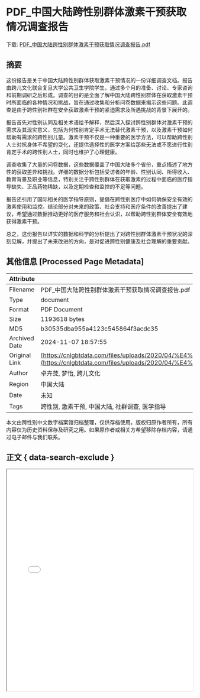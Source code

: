 # PDF_中国大陆跨性别群体激素干预获取情况调查报告

<!-- tcd_download_link -->
下载: [PDF_中国大陆跨性别群体激素干预获取情况调查报告.pdf](PDF_中国大陆跨性别群体激素干预获取情况调查报告.pdf)
<!-- tcd_download_link_end -->

## 摘要

<!-- tcd_abstract -->
这份报告是关于中国大陆跨性别群体获取激素干预情况的一份详细调查文档。报告由跨儿文化联合复旦大学公共卫生学院学生，通过多个月的准备、讨论、专家咨询和前期调研之后形成。调查的目的是全面了解中国大陆跨性别群体在获取激素干预时所面临的各种情况和挑战，旨在通过收集和分析问卷数据来揭示这些问题。此调查是由于跨性别社群在安全获取激素干预的紧迫需求及所遇挑战的背景下展开的。

报告首先对性别认同及相关术语给予解释，然后深入探讨跨性别群体对激素干预的需求及其现实意义，包括为何性别肯定手术无法替代激素干预，以及激素干预如何帮助有需求的跨性别儿童。激素干预不仅是一种重要的医学方法，可以帮助跨性别人士对抗身体不希望的变化，还提供选择性的医学方案给那些无法或不愿进行性别肯定手术的跨性别人士，同时也维护了心理健康。

调查收集了大量的问卷数据，这些数据覆盖了中国大陆多个省份，重点描述了地方性的获取差异和挑战。详细的数据分析包括受访者的年龄、性别认同、所得收入、教育背景及职业等信息，特别关注于跨性别群体在获取激素的过程中面临的医疗指导缺失、正品药物稀缺，以及定期检查和监控的不足等问题。

报告还引用了国际相关的医学指导原则，提倡在跨性别医疗中如何确保安全有效的激素使用和监控。结论部分对未来的政策、社会支持和医疗条件的改善提出了建议，希望通过数据推动更好的医疗服务和社会认识，以帮助跨性别群体安全有效地获得激素干预。

总之，这份报告以详实的数据和科学的分析提出了对跨性别群体激素干预状况的深刻见解，并提出了未来改进的方向，是对促进跨性别健康及社会理解的重要贡献。

<!-- tcd_abstract_end -->

## 其他信息 [Processed Page Metadata]

| Attribute       | Value                                  |
|-----------------|----------------------------------------|
| Filename        | PDF_中国大陆跨性别群体激素干预获取情况调查报告.pdf                             |
| Type            | document                                 |
| Format          | PDF Document                               |
| Size            | 1193618 bytes                           |
| MD5             | b30535dba955a4123c545864f3acdc35                                  |
| Archived Date   | 2024-11-07 18:57:55                             |
| Original Link   | [https://cnlgbtdata.com/files/uploads/2020/04/%E4%B8%AD%E5%9B%BD%E5%A4%A7%E9%99%86%E8%B7%A8%E6%80%A7%E5%88%AB%E7%BE%A4%E4%BD%93%E6%BF%80%E7%B4%A0%E5%B9%B2%E9%A2%84%E8%8E%B7%E5%8F%96%E6%83%85%E5%86%B5%E8%B0%83%E6%9F%A5%E6%8A%A5%E5%91%8A.pdf](https://cnlgbtdata.com/files/uploads/2020/04/%E4%B8%AD%E5%9B%BD%E5%A4%A7%E9%99%86%E8%B7%A8%E6%80%A7%E5%88%AB%E7%BE%A4%E4%BD%93%E6%BF%80%E7%B4%A0%E5%B9%B2%E9%A2%84%E8%8E%B7%E5%8F%96%E6%83%85%E5%86%B5%E8%B0%83%E6%9F%A5%E6%8A%A5%E5%91%8A.pdf)                         |
| Author          | 卓卉莐, 梦怡, 跨儿文化                               |
| Region          | 中国大陆                               |
| Date            | 未知                                 |
| Tags            | 跨性别, 激素干预, 中国大陆, 社群调查, 医学指导                                 |

本文由跨性别中文数字档案馆归档整理，仅供存档使用。版权归原作者所有，所有内容仅为历史资料保存及研究之用。如果原作者或相关方希望移除存档内容，请通过电子邮件与我们联系。

## 正文 { data-search-exclude }

<!-- tcd_main_text -->
<iframe src="../PDF_中国大陆跨性别群体激素干预获取情况调查报告.pdf" width="100%" height="600px">
    <p>无法显示PDF，请下载查看。</p>
</iframe>
<!-- tcd_main_text_end -->

